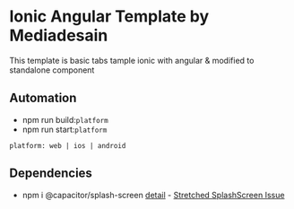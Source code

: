 # Ionic Angular Template by Mediadesain
This template is basic tabs tample ionic with angular & modified to standalone component

## Automation
- npm run build:`platform`
- npm run start:`platform`

```
platform: web | ios | android
```

## Dependencies
- npm i @capacitor/splash-screen [detail](https://capacitorjs.com/docs/apis/splash-screen) - [Stretched SplashScreen Issue](https://stackoverflow.com/questions/66285483/ionic-capacitor-android-splash-screen-responsiveness)
